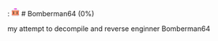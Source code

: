 : ![alt text](imgs\file304.00130.ci4.png) # Bomberman64 (0%)

my attempt to decompile and reverse enginner Bomberman64
